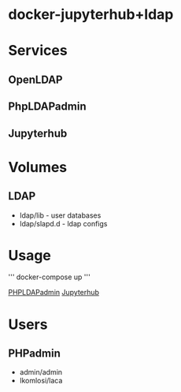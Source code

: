# docker-jupyterhub+ldap

# Services

## OpenLDAP

## PhpLDAPadmin

## Jupyterhub

# Volumes

## LDAP

* ldap/lib - user databases
* ldap/slapd.d - ldap configs

# Usage

'''
docker-compose up
'''

[PHPLDAPadmin](http://localhost:6443)
[Jupyterhub](http://localhost:8000)

# Users

## PHPadmin

* admin/admin
* lkomlosi/laca